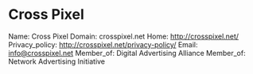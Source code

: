 
# Cross Pixel

Name: Cross Pixel
Domain: crosspixel.net
Home: http://crosspixel.net/
Privacy_policy: http://crosspixel.net/privacy-policy/
Email: info@crosspixel.net
Member_of: Digital Advertising Alliance
Member_of: Network Advertising Initiative
